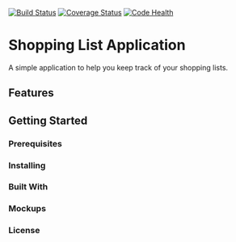 [![Build Status](https://travis-ci.org/Arthur236/shopping-list-app.svg?branch=tdd)](https://travis-ci.org/Arthur236/shopping-list-app)   [![Coverage Status](https://coveralls.io/repos/github/Arthur236/shopping-list-app/badge.svg?branch=master)](https://coveralls.io/github/Arthur236/shopping-list-app?branch=master)   [![Code Health](https://landscape.io/github/Arthur236/shopping-list-app/master/landscape.svg?style=flat)](https://landscape.io/github/Arthur236/shopping-list-app/master)

# Shopping List Application

A simple application to help you keep track of your shopping lists.

## Features

## Getting Started

### Prerequisites

### Installing

### Built With

### Mockups

### License
